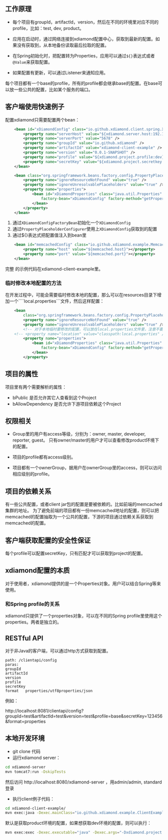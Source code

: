 ﻿
## 工作原理

* 每个项目有groupId，artifactId，version，然后在不同的环境里对应不同的profile，比如：test, dev, product。

* 应用在启动时，通过网络连接到xdiamond配置中心，获取到最新的配置。如果没有获取到，从本地备份读取最后拉取的配置。

* 在Spring初始化时，把配置转为Properties，应用可以通过````${}````表达式或者````@Value````来获取配置。

* 如果配置有更新，可以通过Listener来通知应用。

每个项目都有一个base的profile，所有的profile都会继承base的配置。在base可以放一些公共的配置，比如某个服务的端口。

## 客户端使用快速例子
配置xdiamond只需要配置两个bean：
```xml
	<bean id="xDiamondConfig" class="io.github.xdiamond.client.spring.XDiamondConfigFactoryBean">
		<property name="serverHost" value="${xdiamond.server.host:192.168.66.61}" />
		<property name="serverPort" value="5678" />
		<property name="groupId" value="io.github.xdiamond" />
		<property name="artifactId" value="xdiamond-client-example" />
		<property name="version" value="0.0.1-SNAPSHOT" />
		<property name="profile" value="${xdiamond.project.profile:dev}" />
		<property name="secretKey" value="${xdiamond.project.secretkey:123456}"></property>
	</bean>

	<bean class="org.springframework.beans.factory.config.PropertyPlaceholderConfigurer">
		<property name="ignoreResourceNotFound" value="true" />
		<property name="ignoreUnresolvablePlaceholders" value="true" />
		<property name="properties">
			<bean id="xDiamondProperties" class="java.util.Properties"
				factory-bean="xDiamondConfig" factory-method="getProperties">
			</bean>
		</property>
	</bean>
```
1. 通过````XDiamondConfigFactoryBean````初始化一个````XDiamondConfig````
2. 通过````PropertyPlaceholderConfigurer````使用上````XDiamondConfig````获取到的配置
3. 通过${}表达式把配置值注入到bean里

```xml
	<bean id="memcachedConfig" class="io.github.xdiamond.example.MemcachedConfig">
		<property name="host" value="${memcached.host}"></property>
		<property name="port" value="${memcached.port}"></property>
	</bean>
```
完整 的示例代码在xdiamond-client-example里。

### 临时修改本地配置的方法
在开发过程中，可能会需要临时修改本地的配置，那么可以在resources目录下增加一个````local.properties```文件，然后这样配置：
```xml
	<bean
		class="org.springframework.beans.factory.config.PropertyPlaceholderConfigurer">
		<property name="ignoreResourceNotFound" value="true" />
		<property name="ignoreUnresolvablePlaceholders" value="true" />
		<!-- 对于本地临时要修改的配置，可以放在local.properties文件里，注意不要把内容提交到代码库里，保持local.properties文件内容为空 -->
	<!-- <property name="location" value="classpath:local.properties" /> -->
		<property name="properties">
			<bean id="xDiamondProperties" class="java.util.Properties"
				factory-bean="xDiamondConfig" factory-method="getProperties">
			</bean>
		</property>
```

## 项目的属性
项目里有两个需要解析的属性：
* bPublic   是否允许其它人查看到这个Project
* bAllowDependency  是否允许下游项目依赖这个Project

## 权限相关
* Group里的用户有access等级，分别为：owner, master, developer, reporter, guest。
只有owner/master的用户才可以查看修改product环境下的配置。

* 项目的profile都有access级别。

* 项目都有一个ownerGroup，据用户在ownerGroup里的access，则可以访问相应级别的profile。


##  项目的依赖关系
有一些公共配置，或者client jar包的配置是要被依赖的。比如前端的memcached集群的地址。
为了避免前端的项目都有一份memcached地址的配置，则可以把memcached的配置抽取为一个公共的配置，下游的项目通过依赖关系获取到memcached的配置。

## 客户端获取配置的安全性保证
每个profile可以配置secretKey，只有匹配才可以获取到project的配置。

## xdiamond配置的本质
对于使用者，xdiamond提供的是一个Properties对象。用户可以结合Spring等来使用。

### 和Spring profile的关系
xdiamond只提供了一个properties对象，可以在不同的Spring profile里使用这个properties。两者是独立的。

## RESTful API
对于非Java的客户端，可以通过http方式获取到配置。
```
path: /clientapi/config
paras:
groupId
artifactId
version
profile
secretKey
format   properties/utf8properties/json
```
例如：

http://localhost:8081/clientapi/config?groupId=test&artifactId=test&version=test&profile=base&secretKey=123456&format=properties

## 本地开发环境
* git clone 代码
* 运行xdiamond server：

```bash
cd xdiamond-server
mvn tomcat7:run -DskipTests
```
然后访问 http://localhost:8080/xdiamond-server ，用admin/admin, standard登录

* 执行client例子代码：

```bash
cd xdiamond-client-example/
mvn exec:java -Dexec.mainClass="io.github.xdiamond.example.ClientExampleMain"
```
默认是获取product环境的配置，如果想获取dev环境的配置，则可以执行：
```bash
mvn exec:exec -Dexec.executable="java" -Dexec.args="-Dxdiamond.project.profile=dev -classpath %classpath io.github.xdiamond.example.ClientExampleMain"
```